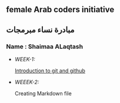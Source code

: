 ## female Arab coders initiative
## مبادرة نساء مبرمجات

### Name : Shaimaa ALaqtash

* _WEEK-1:_

    [Introduction to git and github](https://github.com/shaimaaalaqtash/udemy-git.git)

* _WEEEK-2:_

    Creating Markdown file
